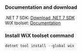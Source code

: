 ### Documentation and download
.NET 7 SDK: [Download .NET 7 SDK](https://dotnet.microsoft.com/en-us/download) <br />
WiX toolset:  [Documentation](https://wixtoolset.org/docs/intro/#nettool)

### Install WiX toolset command
```powershell
dotnet tool install --global wix
```
